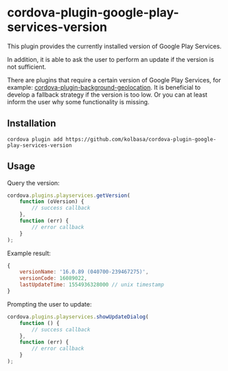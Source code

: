 # cordova-plugin-google-play-services-version

This plugin provides the currently installed version of Google Play Services.

In addition, it is able to ask the user to perform an update if the version is not sufficient.

There are plugins that require a certain version of Google Play Services, for example: [cordova-plugin-background-geolocation](https://github.com/mauron85/cordova-plugin-background-geolocation).
It is beneficial to develop a fallback strategy if the version is too low. Or you can at least inform the user why some functionality is missing.


## Installation

```
cordova plugin add https://github.com/kolbasa/cordova-plugin-google-play-services-version
```

## Usage

Query the version:
```js
cordova.plugins.playservices.getVersion(
    function (oVersion) {
        // success callback
    },
    function (err) {
        // error callback
    }
);
```

Example result:
```js
{
    versionName: '16.0.89 (040700-239467275)',
    versionCode: 16089022,
    lastUpdateTime: 1554936328000 // unix timestamp
}
```

Prompting the user to update:
```js
cordova.plugins.playservices.showUpdateDialog(
    function () {
        // success callback
    },
    function (err) {
        // error callback
    }
);
```
